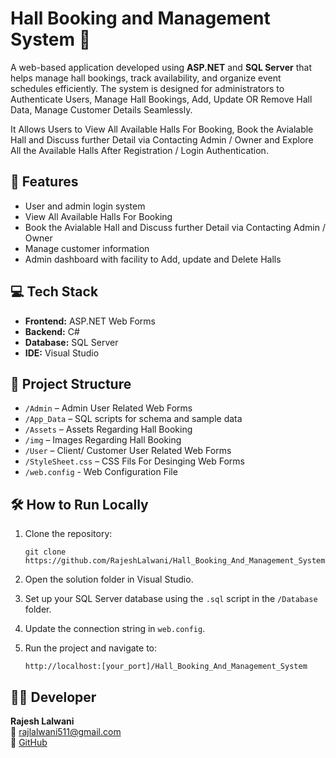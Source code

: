 # Hall Booking and Management System 🏢

A web-based application developed using **ASP.NET** and **SQL Server** that helps manage hall bookings, track availability, and organize event schedules efficiently. The system is designed for administrators to Authenticate Users, Manage Hall Bookings, Add, Update OR Remove Hall Data, Manage Customer Details  Seamlessly. 

It Allows Users to View All Available Halls For Booking, Book the Avialable Hall and Discuss further Detail via Contacting Admin / Owner and Explore All the Available Halls After Registration / Login Authentication.

## 🚀 Features

- User and admin login system
- View All Available Halls For Booking
- Book the Avialable Hall and Discuss further Detail via Contacting Admin / Owner
- Manage customer information
- Admin dashboard with facility to Add, update and Delete Halls

## 💻 Tech Stack

- **Frontend:** ASP.NET Web Forms
- **Backend:** C#
- **Database:** SQL Server
- **IDE:** Visual Studio

## 📁 Project Structure

- `/Admin` – Admin User Related Web Forms
- `/App_Data` – SQL scripts for schema and sample data
- `/Assets` – Assets Regarding Hall Booking
- `/img` – Images Regarding Hall Booking
- `/User` – Client/ Customer User Related Web Forms
- `/StyleSheet.css` – CSS Fils For Desinging Web Forms
- `/web.config` - Web Configuration File


## 🛠️ How to Run Locally

1. Clone the repository:
   ```
   git clone https://github.com/RajeshLalwani/Hall_Booking_And_Management_System.git
   ```

2. Open the solution folder in Visual Studio.

3. Set up your SQL Server database using the `.sql` script in the `/Database` folder.

4. Update the connection string in `web.config`.

5. Run the project and navigate to:
   ```
   http://localhost:[your_port]/Hall_Booking_And_Management_System
   ```

## 👨‍💻 Developer

**Rajesh Lalwani**  
📧 [rajlalwani511@gmail.com](mailto:rajlalwani511@gmail.com)  
🔗 [GitHub](https://github.com/RajeshLalwani)
